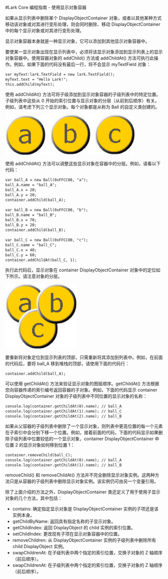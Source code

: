 #Lark Core 编程指南 - 使用显示对象容器


如果从显示列表中删除某个 DisplayObjectContainer 对象，或者以其他某种方式移动该对象或对其进行变形处理，则会同时删除、移动 DisplayObjectContainer 中的每个显示对象或对其进行变形处理。

显示对象容器本身就是一种显示对象，它可以添加到其他显示对象容器中。

要使某一显示对象出现在显示列表中，必须将该显示对象添加到显示列表上的显示对象容器中。使用容器对象的 addChild() 方法或 addChildAt() 方法可执行此操作。例如，如果下面的代码没有最后一行，将不会显示 myTextField 对象：

```
var myText:lark.TextField = new lark.TextField();
myText.text = "Hello Lark!";
this.addChild(myText);
```

使用 addChildAt() 方法可将子级添加到显示对象容器的子级列表中的特定位置。子级列表中这些从 0 开始的索引位置与显示对象的分层（从前到后顺序）有关。例如，请考虑下列三个显示对象。每个对象都是从称为 Ball 的自定义类创建的。

![textField](image/6-3-1.png)

使用 addChildAt() 方法可以调整这些显示对象在容器中的分层。例如，请看以下代码：

```
var ball_A = new Ball(0xFFCC00, "a");
ball_A.name = "ball_A";
ball_A.x = 20;
ball_A.y = 20;
container.addChild(ball_A);

var ball_B = new Ball(0xFFCC00, "b");
ball_B.name = "ball_B";
ball_B.x = 70;
ball_B.y = 20;
container.addChild(ball_B);

var ball_C = new Ball(0xFFCC00, "c");
ball_C.name = "ball_C";
ball_C.x = 40;
ball_C.y = 60;
container.addChildAt(ball_C, 1);
```

执行此代码后，显示对象在 container DisplayObjectContainer 对象中的定位如下所示。请注意对象的分层。

![textField](image/6-3-2.png)

要重新将对象定位到显示列表的顶部，只需重新将其添加到列表中。例如，在前面的代码后，要将 ball_A 移到堆栈的顶部，请使用下面的代码行：

```
container.addChild(ball_A);
```

可以使用 getChildAt() 方法来验证显示对象的图层顺序。getChildAt() 方法根据您向容器传递的索引编号返回容器的子对象。例如，下面的代码显示 container DisplayObjectContainer 对象的子级列表中不同位置的显示对象的名称：

```
console.log(container.getChildAt(0).name); // ball_A
console.log(container.getChildAt(1).name); // ball_C
console.log(container.getChildAt(2).name); // ball_B
```

如果从父容器的子级列表中删除了一个显示对象，则列表中更高位置的每一个元素在子索引中会分别下移一个位置。例如，接着前面的代码，下面的代码显示如果删除子级列表中位置较低的一个显示对象，container DisplayObjectContainer 中位置 2 的显示对象如何移到位置 1：

```
container.removeChild(ball_C);
console.log(container.getChildAt(0).name); // ball_A
console.log(container.getChildAt(1).name); // ball_B
```

removeChild() 和 removeChildAt() 方法并不完全删除显示对象实例。这两种方法只是从容器的子级列表中删除显示对象实例。该实例仍可由另一个变量引用。


除了上面介绍的方法之外，DisplayObjectContainer 类还定义了用于使用子显示对象的几个方法，其中包括：

* contains: 确定指定显示对象是 DisplayObjectContainer 实例的子项还是该实例本身。
* getChildByName: 返回具有指定名称的子显示对象。
* getChildIndex: 返回 DisplayObject 的 child 实例的索引位置。
* setChildIndex: 更改现有子项在显示对象容器中的位置。
* removeChildren: 从 DisplayObjectContainer 实例的子级列表中删除所有 child DisplayObject 实例。
* swapChildrenAt: 在子级列表中两个指定的索引位置，交换子对象的 Z 轴顺序（前后顺序）。
* swapChildrenAt: 在子级列表中两个指定的索引位置，交换子对象的 Z 轴顺序（前后顺序）。

